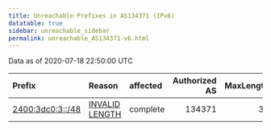 ```yaml
---
title: Unreachable Prefixes in AS134371 (IPv6)
datatable: true
sidebar: unreachable_sidebar
permalink: unreachable_AS134371-v6.html
---
```


Data as of 2020-07-18 22:50:00 UTC


<div class="datatable-begin"></div>

| Prefix                                                     | Reason                                                                                                      | affected   |   Authorized AS |   MaxLength | Anchor                                       |   unreachable /48s |
|:-----------------------------------------------------------|:------------------------------------------------------------------------------------------------------------|:-----------|----------------:|------------:|:---------------------------------------------|-------------------:|
| [2400:3dc0:3::/48](https://stat.ripe.net/2400:3dc0:3::/48) | [INVALID LENGTH](https://rpki-validator.ripe.net/announcement-preview?asn=AS134371&prefix=2400:3dc0:3::/48) | complete   |          134371 |          32 | [APNIC](unreachable_APNIC_RPKI_Root-v6.html) |                  1 |

<div class="datatable-end"></div>